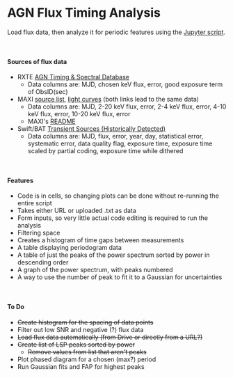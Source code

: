 # AGN Flux Timing Analysis
Load flux data, then analyze it for periodic features using the [Jupyter script](https://colab.research.google.com/drive/1dE4RIztuHOyESiAoxBiUjtdFmgXicig-).

<br>

#### Sources of flux data
* RXTE [AGN Timing & Spectral Database](https://cass.ucsd.edu/~rxteagn/)
  * Data columns are: MJD, chosen keV flux, error, good exposure term of ObsID(sec)
* MAXI [source list](http://maxi.riken.jp/top/slist.html), [light curves](http://maxi.riken.jp/top/lc.html) (both links lead to the same data)
  * Data columns are: MJD, 2-20 keV flux, error, 2-4 keV flux, error, 4-10 keV flux, error, 10-20 keV flux, error
  * MAXI's [README](http://maxi.riken.jp/top/lc_readme.txt)
* Swift/BAT [Transient Sources (Historically Detected)](https://swift.gsfc.nasa.gov/results/transients/BAT_detected.html)
  * Data columns are: MJD, flux, error, year, day, statistical error, systematic error, data quality flag, exposure time, exposure time scaled by partial coding, exposure time while dithered

<br>

#### Features
* Code is in cells, so changing plots can be done without re-running the entire script
* Takes either URL or uploaded .txt as data
* Form inputs, so very little actual code editing is required to run the analysis
* Filtering space
* Creates a histogram of time gaps between measurements
* A table displaying periodogram data
* A table of just the peaks of the power spectrum sorted by power in descending order
* A graph of the power spectrum, with peaks numbered
* A way to use the number of peak to fit it to a Gaussian for uncertainties

<br>

#### To Do
* ~~Create histogram for the spacing of data points~~
* Filter out low SNR and negative (?) flux data
* ~~Load flux data automatically (from Drive or directly from a URL?)~~
* ~~Create list of LSP peaks sorted by power~~
  * ~~Remove values from list that aren't peaks~~
* Plot phased diagram for a chosen (max?) period
* Run Gaussian fits and FAP for highest peaks
